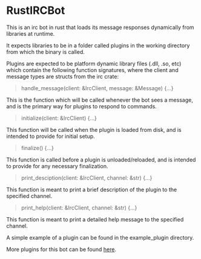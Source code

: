 # RustIRCBot

This is an irc bot in rust that loads its message responses dynamically from libraries at runtime.

It expects libraries to be in a folder called plugins in the working directory from which the binary is called.

Plugins are expected to be platform dynamic library files (.dll, .so, etc) which contain the following function signatures, where the client and message types are structs from the irc crate:


> handle_message(client: &IrcClient, message: &Message) {...}

This is the function which will be called whenever the bot sees a message, and is the primary way for plugins to respond to commands.

> initialize(client: &IrcClient) {...}

This function will be called when the plugin is loaded from disk, and is intended to provide for initial setup.

> finalize() {...}

This function is called before a plugin is unloaded/reloaded, and is intended to provide for any necessary finalization.

> print_desciption(client: &IrcClient, channel: &str) {...}

This function is meant to print a brief description of the plugin to the specified channel. 

> print_help(client: &IrcClient, channel: &str) {...}

This function is meant to print a detailed help message to the specified channel.

A simple example of a plugin can be found in the example_plugin directory.


More plugins for this bot can be found [here](https://github.com/Ananstra/RustIRCBotPlugins/).
